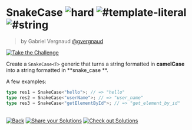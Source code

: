 <!--info-header-start--><h1>SnakeCase <img src="https://img.shields.io/badge/-hard-de3d37" alt="hard"/> <img src="https://img.shields.io/badge/-%23template--literal-999" alt="#template-literal"/> <img src="https://img.shields.io/badge/-%23string-999" alt="#string"/></h1><blockquote><p>by Gabriel Vergnaud <a href="https://github.com/gvergnaud" target="_blank">@gvergnaud</a></p></blockquote><p><a href="https://tsch.js.org/19458/play" target="_blank"><img src="https://img.shields.io/badge/-Take%20the%20Challenge-3178c6?logo=typescript&logoColor=white" alt="Take the Challenge"/></a> </p><!--info-header-end-->

Create a `SnakeCase<T>` generic that turns a string formatted in **camelCase** into a string formatted in **snake_case
**.

A few examples:

```ts
type res1 = SnakeCase<"hello">; // => "hello"
type res2 = SnakeCase<"userName">; // => "user_name"
type res3 = SnakeCase<"getElementById">; // => "get_element_by_id"
```

<!--info-footer-start--><br><a href="../../README.md" target="_blank"><img src="https://img.shields.io/badge/-Back-grey" alt="Back"/></a> <a href="https://tsch.js.org/19458/answer" target="_blank"><img src="https://img.shields.io/badge/-Share%20your%20Solutions-teal" alt="Share your Solutions"/></a> <a href="https://tsch.js.org/19458/solutions" target="_blank"><img src="https://img.shields.io/badge/-Check%20out%20Solutions-de5a77?logo=awesome-lists&logoColor=white" alt="Check out Solutions"/></a> <!--info-footer-end-->